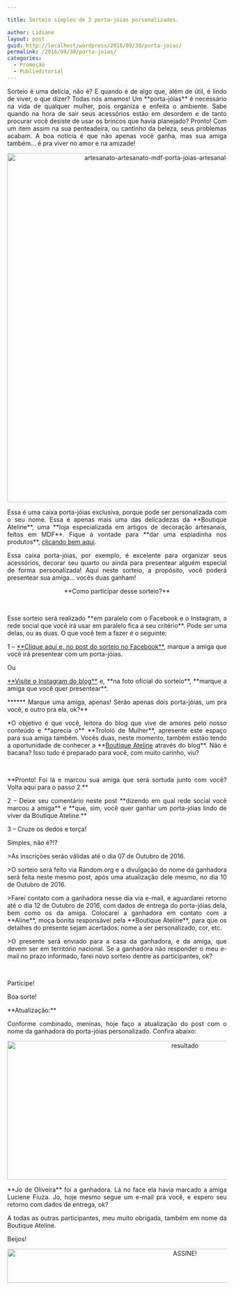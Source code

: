 ```yaml
---

title: Sorteio simples de 2 porta-jóias porsonalizados.

author: Lidiane
layout: post
guid: http://localhost/wordpress/2016/09/30/porta-joias/
permalink: /2016/09/30/porta-joias/
categories:
  - Promoção
  - Publieditorial
---
```

<p align="justify">
  Sorteio é uma delícia, não é? E quando é de algo que, além de útil, é lindo de viver, o que dizer? Todas nós amamos! Um **porta-jóias** é necessário na vida de qualquer mulher, pois organiza e enfeita o ambiente. Sabe quando na hora de sair seus acessórios estão em desordem e de tanto procurar você desiste de usar os brincos que havia planejado? Pronto! Com um item assim na sua penteadeira, ou cantinho da beleza, seus problemas acabam. A boa notícia é que não apenas você ganha, mas sua amiga também… é pra viver no amor e na amizade!
</p>

<p align="center">
  <img class="alignnone size-full wp-image-13029" src="http://www.trololodemulher.com.br/blog/wp-content/uploads/2016/09/ARTESANATO-ARTESANATO-MDF-PORTA-JOIAS-ARTESANAL-PORTA-JOIAS-MDF800.jpg" alt="artesanato-artesanato-mdf-porta-joias-artesanal-porta-joias-mdf800" width="800" height="800" />
</p>

<p align="justify">
  Essa é uma caixa porta-jóias exclusiva, porque pode ser personalizada com o seu nome. Essa é apenas mais uma das delicadezas da **Boutique Ateline**, uma **loja especializada em artigos de decoração artesanais, feitos em MDF**. Fique á vontade para **dar uma espiadinha nos produtos**, <a href="http://www.elo7.com.br/boutiqueateline/loja" target="_blank">clicando bem aqui</a>.
</p>

<p align="justify">
  Essa caixa porta-jóias, por exemplo, é excelente para organizar seus acessórios, decorar seu quarto ou ainda para presentear alguém especial de forma personalizada! Aqui neste sorteio, a propósito, você poderá presentear sua amiga… vocês duas ganham!
</p>

<p align="center">
  **Como participar desse sorteio?**
</p>

&nbsp;

<p style="text-align: justify;">
  Esse sorteio será realizado **em paralelo com o Facebook e o Instagram, a rede social que você irá usar em paralelo fica a seu critério**. Pode ser uma delas, ou as duas. O que você tem a fazer é o seguinte:
</p>

<p style="text-align: justify;">
  1 – <a href="https://www.facebook.com/TrololoMulher/photos/a.301419516712695.1073741828.252977281556919/587490101438967/?type=3&theater" target="_blank">**Clique aqui e, no post do sorteio no Facebook**</a>, marque a amiga que você irá presentear com um porta-jóias.
</p>

<p style="text-align: justify;">
  Ou
</p>

<p style="text-align: justify;">
  <a href="https://www.instagram.com/trololodemulher/" target="_blank">**Visite o Instagram do blog**</a> e, **na foto oficial do sorteio**, **marque a amiga que você quer presentear**.
</p>

<p style="text-align: justify;">
  ****** Marque uma amiga, apenas! Serão apenas dois porta-jóias, um pra você, e outro pra ela, ok?**
</p>

<p style="text-align: justify;">
  *O objetivo é que você, leitora do blog que vive de amores pelo nosso conteúdo e **aprecia o** **Trololó de Mulher**, apresente este espaço para sua amiga também. Vocês duas, neste momento, também estão tendo a oportunidade de conhecer a **<a href="http://www.elo7.com.br/boutiqueateline/loja" target="_blank">Boutique Ateline</a> através do blog**. Não é bacana? Isso tudo é preparado para você, com muito carinho, viu?
</p>

&nbsp;

<p style="text-align: justify;">
  **Pronto! Foi lá e marcou sua amiga que será sortuda junto com você? Volta aqui para o passo 2.**
</p>

<p style="text-align: justify;">
  2 – Deixe seu comentário neste post **dizendo em qual rede social você marcou a amiga** e **que, sim, você quer ganhar um porta-jóias lindo de viver da Boutique Ateline.**
</p>

<p style="text-align: justify;">
  3 – Cruze os dedos e torça!
</p>

<p style="text-align: justify;">
  Simples, não é?!?
</p>

<p style="text-align: justify;">
  >As inscrições serão válidas até o dia 07 de Outubro de 2016.
</p>

<p style="text-align: justify;">
  >O sorteio será feito via Random.org e a divulgação do nome da ganhadora será feita neste mesmo post, após uma atualização dele mesmo, no dia 10 de Outubro de 2016.
</p>

<p style="text-align: justify;">
  >Farei contato com a ganhadora nesse dia via e-mail, e aguardarei retorno até o dia 12 de Outubro de 2016, com dados de entrega do porta-jóias dela, bem como os da amiga. Colocarei a ganhadora em contato com a **Aline**, moça bonita responsável pela **Boutique Ateline**, para que os detalhes do presente sejam acertados: nome a ser personalizado, cor, etc.
</p>

<p style="text-align: justify;">
  >O presente será enviado para a casa da ganhadora, e da amiga, que devem ser em território nacional. Se a ganhadora não responder o meu e-mail no prazo informado, farei novo sorteio dentre as participantes, ok?
</p>

&nbsp;

Participe!

Boa sorte!

<p align="justify">
  **Atualização:**
</p>

<p align="justify">
  Conforme combinado, meninas, hoje faço a atualização do post com o nome da ganhadora do porta-jóias personalizado. Confira abaixo:
</p>

<p align="center">
  <img class="alignnone size-full wp-image-13080" src="http://www.trololodemulher.com.br/blog/wp-content/uploads/2016/10/Resultado.jpg" alt="resultado" width="800" height="318" />
</p>

<p align="justify">
  **Jo de Oliveira** foi a ganhadora. Lá no face ela havia marcado a amiga Luciene Fiuza. Jo, hoje mesmo segue um e-mail pra você, e espero seu retorno com dados de entrega, ok?
</p>

<p align="justify">
  A todas as outras participantes, meu muito obrigada, também em nome da Boutique Ateline.
</p>

<p align="justify">
  Beijos!
</p>

<p align="center">
  <a href="http://feedburner.google.com/fb/a/mailverify?uri=blogBichaFemea&loc=en_US" target="_blank"><img class="alignnone size-full wp-image-10439" src="http://www.trololodemulher.com.br/blog/wp-content/uploads/2014/09/ASSINE.png" alt="ASSINE!" width="800" height="78" /></a>
</p>